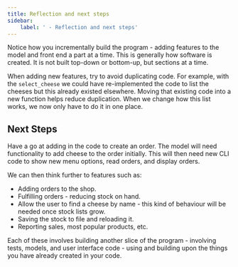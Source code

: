 ```yaml
---
title: Reflection and next steps
sidebar:
    label: ' - Reflection and next steps'
---
```


Notice how you incrementally build the program - adding features to the model and front end a part at a time. This is generally how software is created. It is not built top-down or bottom-up, but sections at a time.

When adding new features, try to avoid duplicating code. For example, with the `select_cheese` we could have re-implemented the code to list the cheeses but this already existed elsewhere. Moving that existing code into a new function helps reduce duplication. When we change how this list works, we now only have to do it in one place.

## Next Steps

Have a go at adding in the code to create an order. The model will need functionality to add cheese to the order initially. This will then need new CLI code to show new menu options, read orders, and display orders.

We can then think further to features such as:

- Adding orders to the shop.
- Fulfilling orders - reducing stock on hand.
- Allow the user to find a cheese by name - this kind of behaviour will be needed once stock lists grow.
- Saving the stock to file and reloading it.
- Reporting sales, most popular products, etc.

Each of these involves building another slice of the program - involving tests, models, and user interface code - using and building upon the things you have already created in your code.
